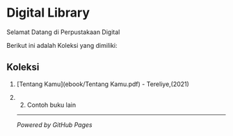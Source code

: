 # Digital Library

Selamat Datang di Perpustakaan Digital

Berikut ini adalah Koleksi yang dimiliki:

## Koleksi
1. [Tentang Kamu](ebook/Tentang Kamu.pdf) - Tereliye,(2021)
2. 2. Contoh buku lain
   ---

   *Powered by GitHub Pages*
